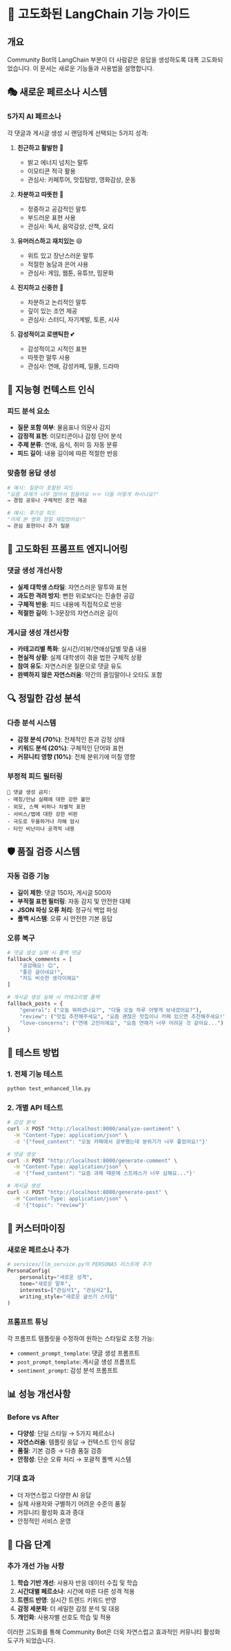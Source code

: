 # 🚀 고도화된 LangChain 기능 가이드

## 개요

Community Bot의 LangChain 부분이 더 사람같은 응답을 생성하도록 대폭 고도화되었습니다. 이 문서는 새로운 기능들과 사용법을 설명합니다.

## 🎭 새로운 페르소나 시스템

### 5가지 AI 페르소나
각 댓글과 게시글 생성 시 랜덤하게 선택되는 5가지 성격:

1. **친근하고 활발한** 🌟
   - 밝고 에너지 넘치는 말투
   - 이모티콘 적극 활용
   - 관심사: 카페투어, 맛집탐방, 영화감상, 운동

2. **차분하고 따뜻한** 🌸
   - 정중하고 공감적인 말투
   - 부드러운 표현 사용
   - 관심사: 독서, 음악감상, 산책, 요리

3. **유머러스하고 재치있는** 😄
   - 위트 있고 장난스러운 말투
   - 적절한 농담과 은어 사용
   - 관심사: 게임, 웹툰, 유튜브, 밈문화

4. **진지하고 신중한** 🤔
   - 차분하고 논리적인 말투
   - 깊이 있는 조언 제공
   - 관심사: 스터디, 자기계발, 토론, 시사

5. **감성적이고 로맨틱한** 💕
   - 감성적이고 시적인 표현
   - 따뜻한 말투 사용
   - 관심사: 연애, 감성카페, 일몰, 드라마

## 🧠 지능형 컨텍스트 인식

### 피드 분석 요소
- **질문 포함 여부**: 물음표나 의문사 감지
- **감정적 표현**: 이모티콘이나 감정 단어 분석
- **주제 분류**: 연애, 음식, 취미 등 자동 분류
- **피드 길이**: 내용 길이에 따른 적절한 반응

### 맞춤형 응답 생성
```python
# 예시: 질문이 포함된 피드
"요즘 과제가 너무 많아서 힘들어요 ㅠㅠ 다들 어떻게 하시나요?"
→ 경험 공유나 구체적인 조언 제공

# 예시: 후기성 피드
"어제 본 영화 정말 재밌었어요!"
→ 관심 표현이나 추가 질문
```

## 📝 고도화된 프롬프트 엔지니어링

### 댓글 생성 개선사항
- **실제 대학생 스타일**: 자연스러운 말투와 표현
- **과도한 격려 방지**: 뻔한 위로보다는 진솔한 공감
- **구체적 반응**: 피드 내용에 직접적으로 반응
- **적절한 길이**: 1-3문장의 자연스러운 길이

### 게시글 생성 개선사항
- **카테고리별 특화**: 실시간/리뷰/연애상담별 맞춤 내용
- **현실적 상황**: 실제 대학생이 겪을 법한 구체적 상황
- **참여 유도**: 자연스러운 질문으로 댓글 유도
- **완벽하지 않은 자연스러움**: 약간의 줄임말이나 오타도 포함

## 🔍 정밀한 감성 분석

### 다층 분석 시스템
- **감정 분석 (70%)**: 전체적인 톤과 감정 상태
- **키워드 분석 (20%)**: 구체적인 단어와 표현
- **커뮤니티 영향 (10%)**: 전체 분위기에 미칠 영향

### 부정적 피드 필터링
```
🚫 댓글 생성 금지:
- 매칭/만남 실패에 대한 강한 불만
- 외모, 스펙 비하나 차별적 표현
- 서비스/앱에 대한 강한 비판
- 극도로 우울하거나 자해 암시
- 타인 비난이나 공격적 내용
```

## 🛡️ 품질 검증 시스템

### 자동 검증 기능
- **길이 제한**: 댓글 150자, 게시글 500자
- **부적절 표현 필터링**: 자동 감지 및 안전한 대체
- **JSON 파싱 오류 처리**: 정규식 백업 파싱
- **폴백 시스템**: 오류 시 안전한 기본 응답

### 오류 복구
```python
# 댓글 생성 실패 시 폴백 댓글
fallback_comments = [
    "공감해요! 😊",
    "좋은 글이네요!",
    "저도 비슷한 생각이에요"
]

# 게시글 생성 실패 시 카테고리별 폴백
fallback_posts = {
    "general": ("오늘 뭐하셨나요?", "다들 오늘 하루 어떻게 보내셨어요?"),
    "review": ("맛집 추천해주세요", "요즘 괜찮은 맛집이나 카페 있으면 추천해주세요!"),
    "love-concerns": ("연애 고민이에요", "요즘 연애가 너무 어려운 것 같아요...")
}
```

## 🧪 테스트 방법

### 1. 전체 기능 테스트
```bash
python test_enhanced_llm.py
```

### 2. 개별 API 테스트
```bash
# 감성 분석
curl -X POST "http://localhost:8000/analyze-sentiment" \
  -H "Content-Type: application/json" \
  -d '{"feed_content": "오늘 카페에서 공부했는데 분위기가 너무 좋았어요!"}'

# 댓글 생성
curl -X POST "http://localhost:8000/generate-comment" \
  -H "Content-Type: application/json" \
  -d '{"feed_content": "요즘 과제 때문에 스트레스가 너무 심해요..."}'

# 게시글 생성
curl -X POST "http://localhost:8000/generate-post" \
  -H "Content-Type: application/json" \
  -d '{"topic": "review"}'
```

## 🔧 커스터마이징

### 새로운 페르소나 추가
```python
# services/llm_service.py의 PERSONAS 리스트에 추가
PersonaConfig(
    personality="새로운 성격",
    tone="새로운 말투",
    interests=["관심사1", "관심사2"],
    writing_style="새로운 글쓰기 스타일"
)
```

### 프롬프트 튜닝
각 프롬프트 템플릿을 수정하여 원하는 스타일로 조정 가능:
- `comment_prompt_template`: 댓글 생성 프롬프트
- `post_prompt_template`: 게시글 생성 프롬프트
- `sentiment_prompt`: 감성 분석 프롬프트

## 📊 성능 개선사항

### Before vs After
- **다양성**: 단일 스타일 → 5가지 페르소나
- **자연스러움**: 템플릿 응답 → 컨텍스트 인식 응답
- **품질**: 기본 검증 → 다층 품질 검증
- **안정성**: 단순 오류 처리 → 포괄적 폴백 시스템

### 기대 효과
- 더 자연스럽고 다양한 AI 응답
- 실제 사용자와 구별하기 어려운 수준의 품질
- 커뮤니티 활성화 효과 증대
- 안정적인 서비스 운영

## 🚀 다음 단계

### 추가 개선 가능 사항
1. **학습 기반 개선**: 사용자 반응 데이터 수집 및 학습
2. **시간대별 페르소나**: 시간에 따른 다른 성격 적용
3. **트렌드 반영**: 실시간 트렌드 키워드 반영
4. **감정 세분화**: 더 세밀한 감정 분석 및 대응
5. **개인화**: 사용자별 선호도 학습 및 적용

이러한 고도화를 통해 Community Bot은 더욱 자연스럽고 효과적인 커뮤니티 활성화 도구가 되었습니다.
